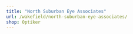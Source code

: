 ```yaml
---
title: "North Suburban Eye Associates"
url: /wakefield/north-suburban-eye-associates/
shop: Optiker
---
```

